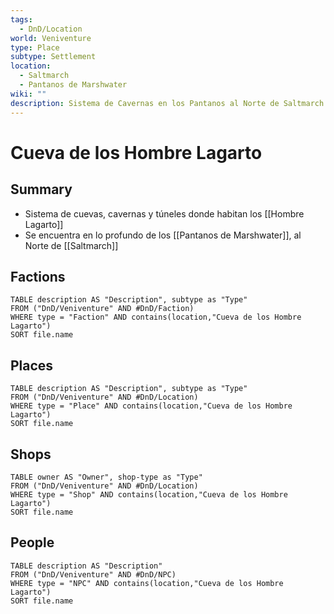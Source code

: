 ```yaml
---
tags:
  - DnD/Location
world: Veniventure
type: Place
subtype: Settlement
location:
  - Saltmarch
  - Pantanos de Marshwater
wiki: ""
description: Sistema de Cavernas en los Pantanos al Norte de Saltmarch
---
```


# Cueva de los Hombre Lagarto

## Summary

- Sistema de cuevas, cavernas y túneles donde habitan los [[Hombre Lagarto]]
- Se encuentra en lo profundo de los [[Pantanos de Marshwater]], al Norte de [[Saltmarch]]

## Factions


```dataview
TABLE description AS "Description", subtype as "Type" 
FROM ("DnD/Veniventure" AND #DnD/Faction)
WHERE type = "Faction" AND contains(location,"Cueva de los Hombre Lagarto")
SORT file.name
```
## Places

```dataview
TABLE description AS "Description", subtype as "Type" 
FROM ("DnD/Veniventure" AND #DnD/Location)
WHERE type = "Place" AND contains(location,"Cueva de los Hombre Lagarto")
SORT file.name
```

## Shops

```dataview
TABLE owner AS "Owner", shop-type as "Type" 
FROM ("DnD/Veniventure" AND #DnD/Location)
WHERE type = "Shop" AND contains(location,"Cueva de los Hombre Lagarto")
SORT file.name
```

## People

```dataview
TABLE description AS "Description"
FROM ("DnD/Veniventure" AND #DnD/NPC)
WHERE type = "NPC" AND contains(location,"Cueva de los Hombre Lagarto")
SORT file.name
```